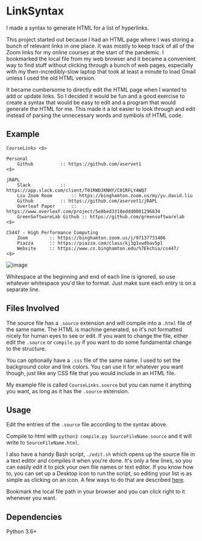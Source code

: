 # LinkSyntax
I made a syntax to generate HTML for a list of hyperlinks.

This project started out because I had an HTML page where I was storing a bunch of relevant links in one place. It was mostly to keep track
of all of the Zoom links for my online courses at the start of the pandemic.
I bookmarked the local file from my web browser and it became a convenient way to find stuff without clicking through a bunch of web pages,
especially with my then-incredibly-slow laptop that took at least a minute to load Gmail unless I used the old HTML version.

It became cumbersome to directly edit the HTML page when I wanted to add or update links. So I decided it would be fun and a good exercise
to create a syntax that would be easy to edit and a program that would generate the HTML for me. This made it a lot easier to look through
and edit instead of parsing the unnecessary words and symbols of HTML code.

## Example

```
CourseLinks <$>

Personal
    Github			:: https://github.com/aservet1
<$>

jRAPL
    Slack			:: https://app.slack.com/client/T01RWDJKNHY/C01RFLY4WQ7
    Liu Zoom Room		:: https://binghamton.zoom.us/my/yu.david.liu
    Github			:: https://github.com/aservet1/jRAPL
    Overleaf Paper		:: https://www.overleaf.com/project/5e8bed3318eddd0001296834
    GreenSoftwareLab Github	:: https://github.com/greensoftwarelab
<$>

CS447 - High Performance Computing
    Zoom		:: https://binghamton.zoom.us/j/97137731406
    Piazza		:: https://piazza.com/class/kj3g1vwdbav5pl
    Website		:: https://www.cs.binghamton.edu/%7Ekchiu/cs447/
<$>
```

![image](https://user-images.githubusercontent.com/54599694/122161024-f5ad4680-ce3e-11eb-8c4d-944036618587.png)

Whitespace at the beginning and end of each line is ignored, so use whatever whitespace you'd like to format. Just make sure each entry is on a separate line.


## Files Involved

The source file has a `.source` extension and will compile into a `.html` file of the same name. The HTML is machine generated, so it's not formatted nicely for human eyes to see or edit. If you want to change the file, either edit the `.source` or `compile.py` if you want to do some fundamental change to the structure.

You can optionally have a `.css` file of the same name. I used to set the background color and link colors. You can use it for whatever you want though, just like any CSS file that you would include in an HTML file.

My example file is called `CourseLinks.source` but you can name it anything you want, as long as it has the `.source` extension.


## Usage

Edit the entries of the `.source` file according to the syntax above.

Compile to html with `python3 compile.py SourceFileName.source` and it will write to `SourceFileName.html`.

I also have a handy Bash script, `./edit.sh` which opens up the source file in a text editor and compiles it when you're done. It's only a few lines, so you can easily edit it to pick your own file names or text editor. If you know how to, you can set up a Desktop icon to run the script, so editing your list is as simple as clicking on an icon. A few ways to do that are described [here](https://askubuntu.com/questions/299052/how-to-execute-sh-script-from-a-desktop-shortcut).

Bookmark the local file path in your browser and you can click right to it whenever you want.

## Dependencies
Python 3.6+
